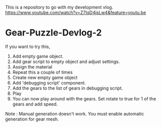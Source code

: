 This is a repository to go with my development vlog.
https://www.youtube.com/watch?v=Z7IqD4jsLw4&feature=youtu.be
# Gear-Puzzle-Devlog-2
 
 If you want to try this, 
 1. Add empty game object.
 2. Add gear script to empty object and adjust settings.
 3. Assign the material
 4. Repeat this a couple of times
 5. Create new empty game object
 6. Add 'debugging script' component.
 7. Add the gears to the list of gears in debugging script.
 8. Play
 9. You can now play around with the gears. Set rotate to true for 1 of the gears and add speed.

Note : Manual generation doesn't work. You must enable automatic generation for gear mesh.
